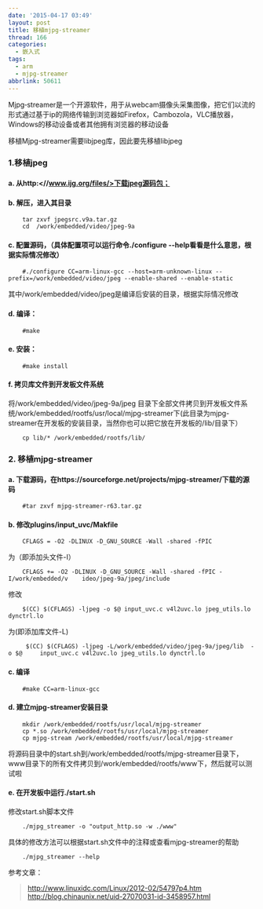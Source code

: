 ```yaml
---
date: '2015-04-17 03:49'
layout: post
title: 移植mjpg-streamer
thread: 166
categories:
  - 嵌入式
tags:
  - arm
  - mjpg-streamer
abbrlink: 50611
---
```


Mjpg‐streamer是一个开源软件，用于从webcam摄像头采集图像，把它们以流的形式通过基于ip的网络传输到浏览器如Firefox，Cambozola，VLC播放器，Windows的移动设备或者其他拥有浏览器的移动设备

移植Mjpg-streamer需要libjpeg库，因此要先移植libjpeg
<!---more--->
### 1.移植jpeg
#### a. 从http:<//www.ijg.org/files/>下载jpeg源码包；
#### b. 解压，进入其目录
        tar zxvf jpegsrc.v9a.tar.gz
        cd  /work/embedded/video/jpeg-9a
#### c. 配置源码，（具体配置项可以运行命令./configure --help看看是什么意思，根据实际情况修改）
        #./configure CC=arm-linux-gcc --host=arm-unknown-linux --prefix=/work/embedded/video/jpeg --enable-shared --enable-static
其中/work/embedded/video/jpeg是编译后安装的目录，根据实际情况修改
#### d. 编译：
        #make
#### e. 安装：
        #make install
#### f. 拷贝库文件到开发板文件系统
将/work/embedded/video/jpeg-9a/jpeg
目录下全部文件拷贝到开发板文件系统/work/embedded/rootfs/usr/local/mjpg-streamer下(此目录为mjpg-streamer在开发板的安装目录，当然你也可以把它放在开发板的/lib/目录下）

        cp lib/* /work/embedded/rootfs/lib/

### 2. 移植mjpg-streamer
#### a. 下载源码，在https://sourceforge.net/projects/mjpg-streamer/下载的源码
        #tar zxvf mjpg-streamer-r63.tar.gz
#### b. 修改plugins/input_uvc/Makfile
        CFLAGS = -O2 -DLINUX -D_GNU_SOURCE -Wall -shared -fPIC
为（即添加头文件-I）

        CFLAGS += -O2 -DLINUX -D_GNU_SOURCE -Wall -shared -fPIC -I/work/embedded/v    ideo/jpeg-9a/jpeg/include

修改

        $(CC) $(CFLAGS) -ljpeg -o $@ input_uvc.c v4l2uvc.lo jpeg_utils.lo dynctrl.lo
为(即添加库文件-L)

         $(CC) $(CFLAGS) -ljpeg -L/work/embedded/video/jpeg-9a/jpeg/lib  -o $@     input_uvc.c v4l2uvc.lo jpeg_utils.lo dynctrl.lo

#### c. 编译
        #make CC=arm-linux-gcc
#### d. 建立mjpg-streamer安装目录
        mkdir /work/embedded/rootfs/usr/local/mjpg-streamer
        cp *.so /work/embedded/rootfs/usr/local/mjpg-streamer
        cp mjpg-stream /work/embedded/rootfs/usr/local/mjpg-streamer
将源码目录中的start.sh到/work/embedded/rootfs/mjpg-streamer目录下，www目录下的所有文件拷贝到/work/embedded/rootfs/www下，然后就可以测试啦
#### e. 在开发板中运行./start.sh
修改start.sh脚本文件

        ./mjpg_streamer -o "output_http.so -w ./www"
具体的修改方法可以根据start.sh文件中的注释或查看mjpg-streamer的帮助

        ./mjpg_streamer --help

参考文章：
><http://www.linuxidc.com/Linux/2012-02/54797p4.htm>
><http://blog.chinaunix.net/uid-27070031-id-3458957.html>
